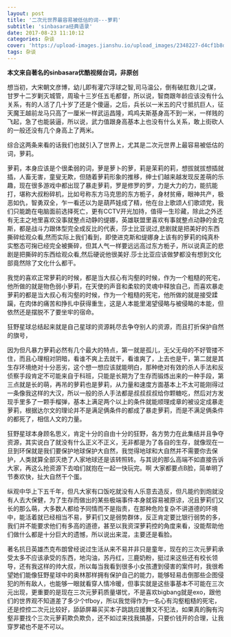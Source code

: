 ```yaml
---
layout: post
title: '二次元世界最容易被低估的词---萝莉'
subtitle: 'sinbasara经典语录'
date: 2017-08-23 11:10:12
categories: 杂谈
cover: 'https://upload-images.jianshu.io/upload_images/2348227-d4cf1b8dd38d3b9f.png?imageMogr2/auto-orient/strip%7CimageView2/2/w/1240'
tags: 杂谈
---
```


**本文来自著名的sinbasara优酷视频台词，非原创**

想当初，大宋朝文彦博，幼儿即有灌穴浮球之智,司马温公，倒有破肛救儿之谋，甘罗十二岁剿灭城管，周瑜十三岁任五毛都督，所以说，智商跟年龄应该没有什么关系，有的人活了几十岁了还是个傻逼，之后，兵长以一米五的尺寸抵抗巨人，征天魔王越前龙马只高了一厘米一样武运昌隆，鸡鸡夫斯基身高不到一米，一样贱的飞起，急了也能装逼，所以说，武力值跟身高基本上也没有什么关系，敢上街砍人的一般还没有几个身高上了两米。

综合这两条来看的话我们也就引入了世界上，尤其是二次元世界上最容易被低估的词，萝莉。

萝莉，本身应该是个很柔弱的词，萝是萝卜的萝，莉是茉莉的莉，想拔就拔想插就插，人畜无害，童叟无欺，但随着萝莉形象的推移，绅士们越来越发现反差萌的乐趣，现在很多游戏中都出现了暴走萝莉，罗是修罗的罗，力是大力的力，能抗能打，堪称大叔粉碎机，比如号称东方马克思的东方栀子，身材贫瘠，眼神共产，极恶如仇，智勇双全，乍一看还以为是葫芦娃成了精，他在台上歌颂人们歌颂党，我们只能跪在电脑面前选择死亡，更有CCTV开光加持，值得一生珍藏，除此之外还有无主之地里喜欢没事就整点动静的缇娜，英雄联盟里喜欢有事就整点动静的金克斯，都是战斗力跟体型完全成反比的代表，莎士比亚说过,悲剧就是把美好的东西撕碎给观众看,然而实际上我们看到，即使进克斯和缇娜身上该有的萝莉的纯真朴实憨态可掬已经完全被撕碎，但其人气一样要远远高过东方栀子，所以说真正的悲剧是把撕碎的东西给观众看,然后硬说他很美好.莎士比亚应该做梦都没有想到文化部竟然除了文化什么都干。



我觉的喜欢正常萝莉的时候，都是当大叔心有沟壑的时候，作为一个粗糙的死宅，他所做的就是物色弱小萝莉，在天使的声音和柔软的灵魂中释放自己，而喜欢暴走萝莉的都是当大叔心有沟壑的时候，作为一个粗糙的死宅，他所做的就是接受蹂躏，在肉体的痛苦和挣扎中获得重生，这是人本能里渴望侵略与被侵略的本能，但依然还是摆脱不了要坐牢的宿命。



狂野星球总结起来就是自己星球的资源耗尽去争夺别人的资源，而且打折保护自然的旗号，

因为但凡暴力萝莉必然有几个最大的特点，第一就是孤儿，无父无母的不好管搂不住，而且心理相对阴暗，看谁不爽上去就干，看谁爽了，上去也是干，第二就是其生存环境绝对十分恶劣，这个想一想应该就能明白，那种绝对有效的杀人手法和反侦察手段肯定不可能来自于科班，只能是长期为了生存而锻炼出来的一种手段，第三点就是长的萌，再吊的萝莉也是萝莉，从力量和速度方面基本上不太可能刚得过一条像我这样的大汉，所以一般的杀人手法都是叔叔叔叔给你颗糖吃，然后对方发现手里多了一颗手榴弹，基本上满足两个以上的条件就能顺理成章的被设定成暴走萝莉，根据达尔文的理论并不是满足俩条件的都成了暴走萝莉，而是不满足俩条件的都死了，相信人文的力量。

狂野星球本身顾名思义，肯定十分的自由十分的狂野，各方势力在此集结并且争夺资源，其实说白了就没有什么正义不正义，无非都是为了各自的生存，就像现在一旦到环保就是我们要保护地球保护大自然，我觉得地球和大自然并不需要你去保护，人类就算全部灭绝了人家地球还是该转照转。与其说的那么高端不如直接告诉大家，再这么抢资源下去咱们就抱在一起一快玩完。啊 大家都要点B脸，简单明了节奏欢快，扯大自然干个蛋。



纵观中华上下五千年，但凡大家有口饭吃就没有人乐意去造反，但凡能约到炮就没有人去大保健，为了生存而做出的某些极端事件本身就容易被原谅，况且萝莉们又长的那么萌，大多数人都给予同情而不是指责，在那种危险复杂不讲道德的环境中，能活着就已经相当不易，萝莉们又是弱势群体，反正肯定要比银行弱势的多，我们并不能要求他们有多高的道德，甚至以我资深萝莉控的角度来看，没能帮助他们做什么都是十分巨大的遗憾，所以说出来混，主要还是看脸。



著名抗日英雄杰克布朗曾经说过生活从来不易并非只是童年，现在的三次元萝莉承受太多不应该承受的东西，地沟油，苏丹红，三鹿奶粉，挺过来这些还有校长领导，还有我这样的帅大叔，所以每当我看到很多小女孩遭到侵害的案件时，我很希望她们能像狂野星球中的奥林那样拥有保护自己的能力，能够轻易击倒那些企图侵犯的所有敌人，也能够一眼就看穿人情冷暖，但事实就是这些事基本不可能在三次元出现，更重要的是现在三次元萝莉质量堪忧，不是喜欢bigbang就是exo，跟他们的世界观不知道差了多少个tfboy，所以我觉得作为一名心有沟壑粗糙的死宅，还是控控二次元比较好，舔舔屏幕买买本子跳跳应援舞又不犯法，如果真的胸有沟壑非要找个三次元萝莉欺负欺负，还不如过来找我搞基，只要价钱开的合理，让我穿罗裙也不是不可以。